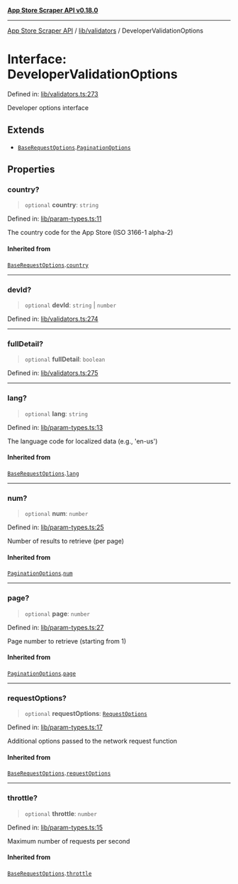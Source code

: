 [**App Store Scraper API v0.18.0**](../../../README.md)

***

[App Store Scraper API](../../../modules.md) / [lib/validators](../README.md) / DeveloperValidationOptions

# Interface: DeveloperValidationOptions

Defined in: [lib/validators.ts:273](https://github.com/facundoolano/app-store-scraper/blob/1e0c65b171e0bad4a38692c4616a992bb494cdd4/lib/validators.ts#L273)

Developer options interface

## Extends

- [`BaseRequestOptions`](../../param-types/interfaces/BaseRequestOptions.md).[`PaginationOptions`](../../param-types/interfaces/PaginationOptions.md)

## Properties

### country?

> `optional` **country**: `string`

Defined in: [lib/param-types.ts:11](https://github.com/facundoolano/app-store-scraper/blob/1e0c65b171e0bad4a38692c4616a992bb494cdd4/lib/param-types.ts#L11)

The country code for the App Store (ISO 3166-1 alpha-2)

#### Inherited from

[`BaseRequestOptions`](../../param-types/interfaces/BaseRequestOptions.md).[`country`](../../param-types/interfaces/BaseRequestOptions.md#country)

***

### devId?

> `optional` **devId**: `string` \| `number`

Defined in: [lib/validators.ts:274](https://github.com/facundoolano/app-store-scraper/blob/1e0c65b171e0bad4a38692c4616a992bb494cdd4/lib/validators.ts#L274)

***

### fullDetail?

> `optional` **fullDetail**: `boolean`

Defined in: [lib/validators.ts:275](https://github.com/facundoolano/app-store-scraper/blob/1e0c65b171e0bad4a38692c4616a992bb494cdd4/lib/validators.ts#L275)

***

### lang?

> `optional` **lang**: `string`

Defined in: [lib/param-types.ts:13](https://github.com/facundoolano/app-store-scraper/blob/1e0c65b171e0bad4a38692c4616a992bb494cdd4/lib/param-types.ts#L13)

The language code for localized data (e.g., 'en-us')

#### Inherited from

[`BaseRequestOptions`](../../param-types/interfaces/BaseRequestOptions.md).[`lang`](../../param-types/interfaces/BaseRequestOptions.md#lang)

***

### num?

> `optional` **num**: `number`

Defined in: [lib/param-types.ts:25](https://github.com/facundoolano/app-store-scraper/blob/1e0c65b171e0bad4a38692c4616a992bb494cdd4/lib/param-types.ts#L25)

Number of results to retrieve (per page)

#### Inherited from

[`PaginationOptions`](../../param-types/interfaces/PaginationOptions.md).[`num`](../../param-types/interfaces/PaginationOptions.md#num)

***

### page?

> `optional` **page**: `number`

Defined in: [lib/param-types.ts:27](https://github.com/facundoolano/app-store-scraper/blob/1e0c65b171e0bad4a38692c4616a992bb494cdd4/lib/param-types.ts#L27)

Page number to retrieve (starting from 1)

#### Inherited from

[`PaginationOptions`](../../param-types/interfaces/PaginationOptions.md).[`page`](../../param-types/interfaces/PaginationOptions.md#page)

***

### requestOptions?

> `optional` **requestOptions**: [`RequestOptions`](../../utils/http-client/interfaces/RequestOptions.md)

Defined in: [lib/param-types.ts:17](https://github.com/facundoolano/app-store-scraper/blob/1e0c65b171e0bad4a38692c4616a992bb494cdd4/lib/param-types.ts#L17)

Additional options passed to the network request function

#### Inherited from

[`BaseRequestOptions`](../../param-types/interfaces/BaseRequestOptions.md).[`requestOptions`](../../param-types/interfaces/BaseRequestOptions.md#requestoptions)

***

### throttle?

> `optional` **throttle**: `number`

Defined in: [lib/param-types.ts:15](https://github.com/facundoolano/app-store-scraper/blob/1e0c65b171e0bad4a38692c4616a992bb494cdd4/lib/param-types.ts#L15)

Maximum number of requests per second

#### Inherited from

[`BaseRequestOptions`](../../param-types/interfaces/BaseRequestOptions.md).[`throttle`](../../param-types/interfaces/BaseRequestOptions.md#throttle)
